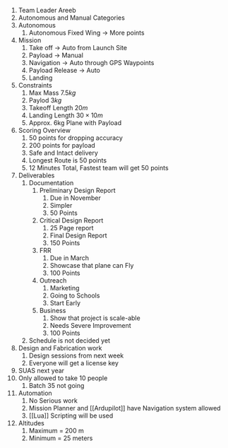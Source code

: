 1. Team Leader Areeb
2. Autonomous and Manual Categories
3. Autonomous
	1. Autonomous Fixed Wing $\to$ More points
4. Mission
	1. Take off $\to$ Auto from Launch Site
	2. Payload $\to$ Manual
	3. Navigation $\to$ Auto through GPS Waypoints
	4. Payload Release $\to$ Auto
	5. Landing
5. Constraints
	1. Max Mass $7.5kg$
	2. Paylod $3kg$
	3. Takeoff Length $20m$
	4. Landing Length $30\times10m$ 
	5. Approx. 6kg Plane with Payload
6. Scoring Overview
	1. 50 points for dropping accuracy
	2. 200 points for payload
	3. Safe and Intact delivery
	4. Longest Route is 50 points
	5. 12 Minutes Total, Fastest team will get 50 points
7. Deliverables
	1. Documentation
		1. Preliminary Design Report
			1. Due in November
			2. Simpler
			3. 50 Points
		2. Critical Design Report
			1. 25 Page report
			2. Final Design Report
			3. 150 Points
		3. FRR
			1. Due in March
			2. Showcase that plane can Fly
			3. 100 Points
		4. Outreach
			1. Marketing
			2. Going to Schools
			3. Start Early
		5. Business 
			1. Show that project is scale-able
			2. Needs Severe Improvement
			3. 100 Points
	2. Schedule is not decided yet
8. Design and Fabrication work 
	1. Design sessions from next week
	2. Everyone will get a license key
9. SUAS next year
10. Only allowed to take 10 people
	1. Batch 35 not going
11. Automation
	1. No Serious work
	2. Mission Planner and [[Ardupilot]] have Navigation system allowed
	3. [[Lua]] Scripting will be used
12. Altitudes
	1. Maximum = 200 m
	2. Minimum = 25 meters
